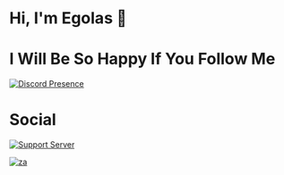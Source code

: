<h1>Hi, I'm Egolas 👋</h1>

<h1>I Will Be So Happy If You Follow Me</h1>

<div>
  
[![Discord Presence](https://lanyard-profile-readme.vercel.app/api/705355571209175071)](https://discord.com/users/705355571209175071)
  
</div>

<h1> Social </h1>

[![Support Server](https://img.shields.io/discord/591914197219016707.svg?label=Discord&logo=Discord&colorB=7289da&style=for-the-badge)](https://discord.com/users/705355571209175071)

[![za](https://img.shields.io/badge/%3CServer%3E-%237289DA.svg?style=for-the-badge&logo=discord&logoColor=white)](https://discord.com/users/705355571209175071)
